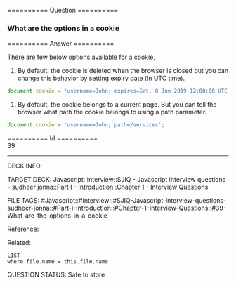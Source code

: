 ========== Question ==========  

### What are the options in a cookie  

========== Answer ==========  

There are few below options available for a cookie,

1. By default, the cookie is deleted when the browser is closed but you can
    change this behavior by setting expiry date (in UTC time).

```javascript
document.cookie = 'username=John; expires=Sat, 8 Jun 2019 12:00:00 UTC';
```

1. By default, the cookie belongs to a current page. But you can tell the
    browser what path the cookie belongs to using a path parameter.

```javascript
document.cookie = 'username=John; path=/services';
```

========== Id ==========  
39

---

DECK INFO

TARGET DECK: Javascript::Interview::SJIQ - Javascript interview questions - sudheer jonna::Part I - Introduction::Chapter 1 - Interview Questions

FILE TAGS: #Javascript::#Interview::#SJIQ-Javascript-interview-questions-sudheer-jonna::#Part-I-Introduction::#Chapter-1-Interview-Questions::#39-What-are-the-options-in-a-cookie

Reference:

Related:

```dataview
LIST
where file.name = this.file.name
```

QUESTION STATUS: Safe to store
